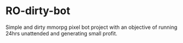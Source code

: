 # RO-dirty-bot
Simple and dirty mmorpg pixel bot project with an objective of running 24hrs unattended and generating small profit. 
